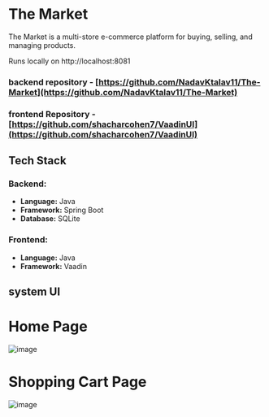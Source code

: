# The Market

The Market is a multi-store e-commerce platform for buying, selling, and managing products. 

Runs locally on http://localhost:8081

### backend repository - [https://github.com/NadavKtalav11/The-Market](https://github.com/NadavKtalav11/The-Market)
### frontend Repository - [https://github.com/shacharcohen7/VaadinUI](https://github.com/shacharcohen7/VaadinUI)

## Tech Stack
### Backend:
- **Language:** Java
- **Framework:** Spring Boot
- **Database:** SQLite

### Frontend:
- **Language:** Java
- **Framework:** Vaadin


## system UI
# Home Page
![image](https://github.com/user-attachments/assets/784dd6ea-824e-4498-8dc7-cf98707f82bb)

# Shopping Cart Page
![image](https://github.com/user-attachments/assets/e0499e76-945e-426f-8b00-cd8ac0b25b10)
